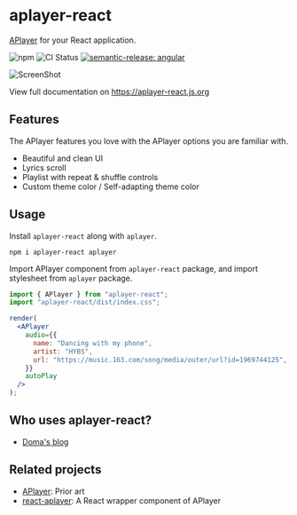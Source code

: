 # aplayer-react

[APlayer](https://aplayer.js.org/) for your React application.

![npm](https://img.shields.io/npm/v/aplayer-react)
![CI Status](https://github.com/SevenOutman/aplayer-react/actions/workflows/ci.yml/badge.svg)
[![semantic-release: angular](https://img.shields.io/badge/semantic--release-angular-e10079?logo=semantic-release)](https://github.com/semantic-release/semantic-release)

![ScreenShot](./screenshot.png)

View full documentation on https://aplayer-react.js.org

## Features

The APlayer features you love with the APlayer options you are familiar with.

- Beautiful and clean UI
- Lyrics scroll
- Playlist with repeat & shuffle controls
- Custom theme color / Self-adapting theme color

## Usage

Install `aplayer-react` along with `aplayer`.

    npm i aplayer-react aplayer

Import APlayer component from `aplayer-react` package, and import stylesheet from `aplayer` package.

```jsx
import { APlayer } from "aplayer-react";
import "aplayer-react/dist/index.css";

render(
  <APlayer
    audio={{
      name: "Dancing with my phone",
      artist: "HYBS",
      url: "https://music.163.com/song/media/outer/url?id=1969744125",
    }}
    autoPlay
  />
);
```

## Who uses aplayer-react?

- [Doma's blog](https://doma.land)

## Related projects

- [APlayer](https://github.com/DIYgod/APlayer): Prior art
- [react-aplayer](https://github.com/sabrinaluo/react-aplayer): A React wrapper component of APlayer
